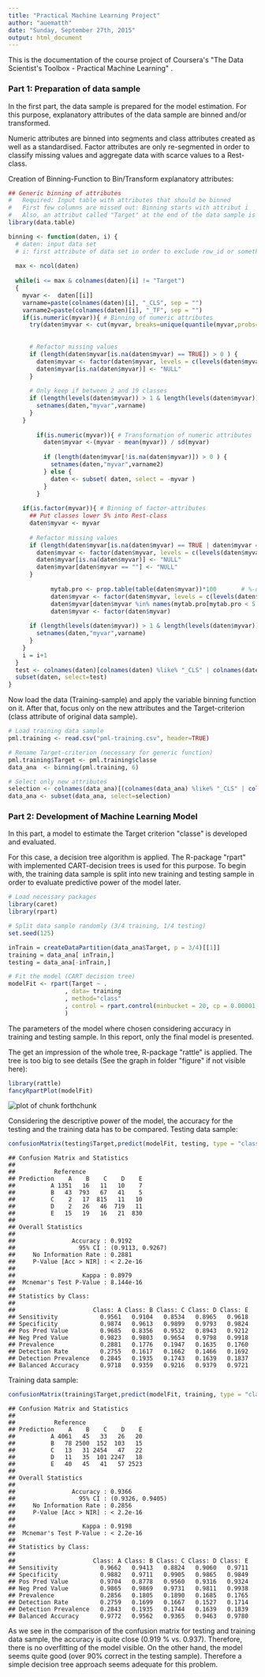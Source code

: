 ```yaml
---
title: "Practical Machine Learning Project"
author: "auematth"
date: "Sunday, September 27th, 2015"
output: html_document
---
```



This is the documentation of the course project of  Coursera's "The Data Scientist's Toolbox - Practical Machine Learning" .

### Part 1: Preparation of data sample

In the first part, the data sample is prepared for the model estimation. For this purpose, explanatory attributes of the data sample are binned and/or transformed.

Numeric attributes are binned into segments and class attributes created as well as a standardised.
Factor attributes are only re-segmented in order to classify missing values and aggregate data with scarce values to a Rest-class.

Creation of Binning-Function to Bin/Transform explanatory attributes:

```r
## Generic binning of attributes
#   Required: Input table with attributes that should be binned
#   First few columns are missed out: Binning starts with attribut i
#   Also, an attribut called "Target" at the end of the data sample is not binned
library(data.table)

binning <- function(daten, i) {
  # daten: input data set 
  # i: first attribute of data set in order to exclude row_id or something like that
  
  max <- ncol(daten)
  
  while(i <= max & colnames(daten)[i] != "Target")
  {
    myvar <-  daten[[i]]
    varname=paste(colnames(daten)[i], "_CLS", sep = "")
    varname2=paste(colnames(daten)[i], "_TF", sep = "")
    if(is.numeric(myvar)){ # Binning of numeric attributes
      try(daten$myvar <- cut(myvar, breaks=unique(quantile(myvar,probs=seq(0,1,0.2), na.rm=T)), include.lowest = TRUE, right=TRUE))
      
      
      # Refactor missing values
      if (length(daten$myvar[is.na(daten$myvar) == TRUE]) > 0 ) {
        daten$myvar <- factor(daten$myvar, levels = c(levels(daten$myvar), "NULL"))
        daten$myvar[is.na(daten$myvar)] <- "NULL"
      }
      
      # Only keep if between 2 and 19 classes
      if (length(levels(daten$myvar)) > 1 & length(levels(daten$myvar)) < 20 ) {
        setnames(daten,"myvar",varname)
      }
    }   
    
        if(is.numeric(myvar)){ # Transformation of numeric attributes
          daten$myvar <-(myvar - mean(myvar)) / sd(myvar)  
          
          if (length(daten$myvar[!is.na(daten$myvar)]) > 0 ) {
            setnames(daten,"myvar",varname2)
          } else {
            daten <- subset( daten, select = -myvar )
          }
        }
    
    if(is.factor(myvar)){ # Binning of factor-attributes
      ## Put classes lower 5% into Rest-class
      daten$myvar <- myvar
      
      # Refactor missing values
      if (length(daten$myvar[is.na(daten$myvar) == TRUE | daten$myvar == ""]) > 0 ) {
        daten$myvar <- factor(daten$myvar, levels = c(levels(daten$myvar), "NULL"))
        daten$myvar[is.na(daten$myvar)] <- "NULL"
        daten$myvar[daten$myvar == ""] <- "NULL"
      }
      
            mytab.pro <- prop.table(table(daten$myvar))*100       # %-distribution
            daten$myvar <- factor(daten$myvar, levels = c(levels(daten$myvar), "REST"))
            daten$myvar[daten$myvar %in% names(mytab.pro[mytab.pro < 5.0])] <- "REST"
            daten$myvar <- factor(daten$myvar)
      
      if (length(levels(daten$myvar)) > 1 & length(levels(daten$myvar)) < 20 ) {
        setnames(daten,"myvar",varname)
      }
    }  
    i = i+1
  }
  test <- colnames(daten)[colnames(daten) %like% "_CLS" | colnames(daten) %like% "_TF"  | colnames(daten) == "Target"]
  subset(daten, select=test)  
}
```
Now load the data (Training-sample) and apply the variable binning function on it.
After that, focus only on the new attributes and the Target-criterion (class attribute of original data sample).

```r
# Load training data sample
pml.training <- read.csv("pml-training.csv", header=TRUE)

# Rename Target-criterion (necessary for generic function)
pml.training$Target <- pml.training$classe
data_ana  <- binning(pml.training, 6)

# Select only new attributes
selection <- colnames(data_ana)[(colnames(data_ana) %like% "_CLS" | colnames(data_ana) %like% "_TF" | colnames(data_ana) == "Target") & colnames(data_ana) != "classe_CLS"  & colnames(data_ana) != "problem_id_CLS"]
data_ana <- subset(data_ana, select=selection)  
```

### Part 2: Development of Machine Learning Model

In this part, a model to estimate the Target criterion "classe" is developed and evaluated.

For this case, a decision tree algorithm is applied. The R-package "rpart" with implemented CART-decision trees is used for this purpose. To begin with, the training data sample is split into new training and testing sample in order to evaluate predictive power of the model later.


```r
# Load necessary packages
library(caret)
library(rpart)

# Split data sample randomly (3/4 training, 1/4 testing)
set.seed(125)

inTrain = createDataPartition(data_ana$Target, p = 3/4)[[1]]
training = data_ana[ inTrain,]
testing = data_ana[-inTrain,]

# Fit the model (CART decision tree)
modelFit <- rpart(Target ~ .
                , data= training
                , method="class"
                , control = rpart.control(minbucket = 20, cp = 0.00001, maxdepth = 15)
                )
```
The parameters of the model where chosen considering accuracy in training and testing sample. In this report, only the final model is presented.

The get an impression of the whole tree, R-package "rattle" is applied. The tree is too big to see details (See the graph in folder "figure" if not visible here):


```r
library(rattle)
fancyRpartPlot(modelFit) 
```

![plot of chunk forthchunk](figure/forthchunk-1.png) 

Considering the descriptive power of the model, the accuracy for the testing and the training data has to be compared.
Testing data sample:

```r
confusionMatrix(testing$Target,predict(modelFit, testing, type = "class"))
```

```
## Confusion Matrix and Statistics
## 
##           Reference
## Prediction    A    B    C    D    E
##          A 1351   16   11   10    7
##          B   43  793   67   41    5
##          C    2   17  815   11   10
##          D    2   26   46  719   11
##          E   15   19   16   21  830
## 
## Overall Statistics
##                                           
##                Accuracy : 0.9192          
##                  95% CI : (0.9113, 0.9267)
##     No Information Rate : 0.2881          
##     P-Value [Acc > NIR] : < 2.2e-16       
##                                           
##                   Kappa : 0.8979          
##  Mcnemar's Test P-Value : 8.144e-16       
## 
## Statistics by Class:
## 
##                      Class: A Class: B Class: C Class: D Class: E
## Sensitivity            0.9561   0.9104   0.8534   0.8965   0.9618
## Specificity            0.9874   0.9613   0.9899   0.9793   0.9824
## Pos Pred Value         0.9685   0.8356   0.9532   0.8943   0.9212
## Neg Pred Value         0.9823   0.9803   0.9654   0.9798   0.9918
## Prevalence             0.2881   0.1776   0.1947   0.1635   0.1760
## Detection Rate         0.2755   0.1617   0.1662   0.1466   0.1692
## Detection Prevalence   0.2845   0.1935   0.1743   0.1639   0.1837
## Balanced Accuracy      0.9718   0.9359   0.9216   0.9379   0.9721
```
Training data sample:

```r
confusionMatrix(training$Target,predict(modelFit, training, type = "class"))
```

```
## Confusion Matrix and Statistics
## 
##           Reference
## Prediction    A    B    C    D    E
##          A 4061   45   33   26   20
##          B   78 2500  152  103   15
##          C   13   31 2454   47   22
##          D   11   35  101 2247   18
##          E   40   45   41   57 2523
## 
## Overall Statistics
##                                           
##                Accuracy : 0.9366          
##                  95% CI : (0.9326, 0.9405)
##     No Information Rate : 0.2856          
##     P-Value [Acc > NIR] : < 2.2e-16       
##                                           
##                   Kappa : 0.9198          
##  Mcnemar's Test P-Value : < 2.2e-16       
## 
## Statistics by Class:
## 
##                      Class: A Class: B Class: C Class: D Class: E
## Sensitivity            0.9662   0.9413   0.8824   0.9060   0.9711
## Specificity            0.9882   0.9711   0.9905   0.9865   0.9849
## Pos Pred Value         0.9704   0.8778   0.9560   0.9316   0.9324
## Neg Pred Value         0.9865   0.9869   0.9731   0.9811   0.9938
## Prevalence             0.2856   0.1805   0.1890   0.1685   0.1765
## Detection Rate         0.2759   0.1699   0.1667   0.1527   0.1714
## Detection Prevalence   0.2843   0.1935   0.1744   0.1639   0.1839
## Balanced Accuracy      0.9772   0.9562   0.9365   0.9463   0.9780
```
As we see in the comparison of the confusion matrix for testing and training data sample, the accuracy is quite close (0.919 % vs. 0.937). Therefore, there is no overfitting of the model visible.
On the other hand, the model seems quite good (over 90% correct in the testing sample). Therefore a simple decision tree approach seems adequate for this problem.

